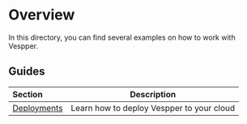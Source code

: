 # Overview

In this directory, you can find several examples on how to work with Vespper.

## Guides

| Section                                                                          |                Description                |
| :------------------------------------------------------------------------------- | :---------------------------------------: |
| [Deployments](https://github.com/vespper/vespper/tree/main/examples/deployments) | Learn how to deploy Vespper to your cloud |
